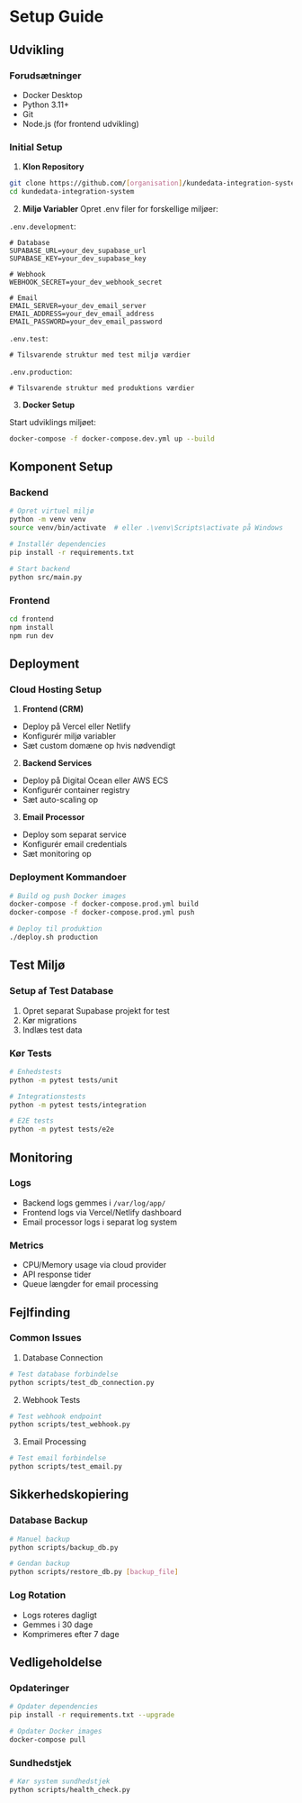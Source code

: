 # Setup Guide

## Udvikling

### Forudsætninger
- Docker Desktop
- Python 3.11+
- Git
- Node.js (for frontend udvikling)

### Initial Setup

1. **Klon Repository**
```bash
git clone https://github.com/[organisation]/kundedata-integration-system.git
cd kundedata-integration-system
```

2. **Miljø Variabler**
Opret .env filer for forskellige miljøer:

`.env.development`:
```env
# Database
SUPABASE_URL=your_dev_supabase_url
SUPABASE_KEY=your_dev_supabase_key

# Webhook
WEBHOOK_SECRET=your_dev_webhook_secret

# Email
EMAIL_SERVER=your_dev_email_server
EMAIL_ADDRESS=your_dev_email_address
EMAIL_PASSWORD=your_dev_email_password
```

`.env.test`:
```env
# Tilsvarende struktur med test miljø værdier
```

`.env.production`:
```env
# Tilsvarende struktur med produktions værdier
```

3. **Docker Setup**

Start udviklings miljøet:
```bash
docker-compose -f docker-compose.dev.yml up --build
```

## Komponent Setup

### Backend
```bash
# Opret virtuel miljø
python -m venv venv
source venv/bin/activate  # eller .\venv\Scripts\activate på Windows

# Installér dependencies
pip install -r requirements.txt

# Start backend
python src/main.py
```

### Frontend
```bash
cd frontend
npm install
npm run dev
```

## Deployment

### Cloud Hosting Setup

1. **Frontend (CRM)**
- Deploy på Vercel eller Netlify
- Konfigurér miljø variabler
- Sæt custom domæne op hvis nødvendigt

2. **Backend Services**
- Deploy på Digital Ocean eller AWS ECS
- Konfigurér container registry
- Sæt auto-scaling op

3. **Email Processor**
- Deploy som separat service
- Konfigurér email credentials
- Sæt monitoring op

### Deployment Kommandoer

```bash
# Build og push Docker images
docker-compose -f docker-compose.prod.yml build
docker-compose -f docker-compose.prod.yml push

# Deploy til produktion
./deploy.sh production
```

## Test Miljø

### Setup af Test Database
1. Opret separat Supabase projekt for test
2. Kør migrations
3. Indlæs test data

### Kør Tests
```bash
# Enhedstests
python -m pytest tests/unit

# Integrationstests
python -m pytest tests/integration

# E2E tests
python -m pytest tests/e2e
```

## Monitoring

### Logs
- Backend logs gemmes i `/var/log/app/`
- Frontend logs via Vercel/Netlify dashboard
- Email processor logs i separat log system

### Metrics
- CPU/Memory usage via cloud provider
- API response tider
- Queue længder for email processing

## Fejlfinding

### Common Issues
1. Database Connection
```bash
# Test database forbindelse
python scripts/test_db_connection.py
```

2. Webhook Tests
```bash
# Test webhook endpoint
python scripts/test_webhook.py
```

3. Email Processing
```bash
# Test email forbindelse
python scripts/test_email.py
```

## Sikkerhedskopiering

### Database Backup
```bash
# Manuel backup
python scripts/backup_db.py

# Gendan backup
python scripts/restore_db.py [backup_file]
```

### Log Rotation
- Logs roteres dagligt
- Gemmes i 30 dage
- Komprimeres efter 7 dage

## Vedligeholdelse

### Opdateringer
```bash
# Opdater dependencies
pip install -r requirements.txt --upgrade

# Opdater Docker images
docker-compose pull
```

### Sundhedstjek
```bash
# Kør system sundhedstjek
python scripts/health_check.py
```